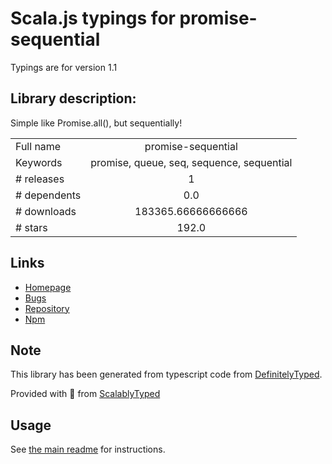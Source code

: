 
# Scala.js typings for promise-sequential

Typings are for version 1.1

## Library description:
Simple like Promise.all(), but sequentially!

|                    |                 |
| ------------------ | :-------------: |
| Full name          | promise-sequential |
| Keywords           | promise, queue, seq, sequence, sequential |
| # releases         | 1 |
| # dependents       | 0.0 |
| # downloads        | 183365.66666666666 |
| # stars            | 192.0 |

## Links
- [Homepage](https://github.com/russiann/promise-sequential#readme)
- [Bugs](https://github.com/russiann/promise-sequential/issues)
- [Repository](https://github.com/russiann/promise-sequential)
- [Npm](https://www.npmjs.com/package/promise-sequential)
    


## Note
This library has been generated from typescript code from [DefinitelyTyped](https://definitelytyped.org).

Provided with :purple_heart: from [ScalablyTyped](https://github.com/oyvindberg/ScalablyTyped)

## Usage
See [the main readme](../../readme.md) for instructions.


